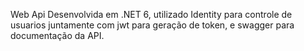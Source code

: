 Web Api Desenvolvida em .NET 6, utilizado Identity para controle de usuarios juntamente com jwt para geração de token, e swagger para documentação da API.
